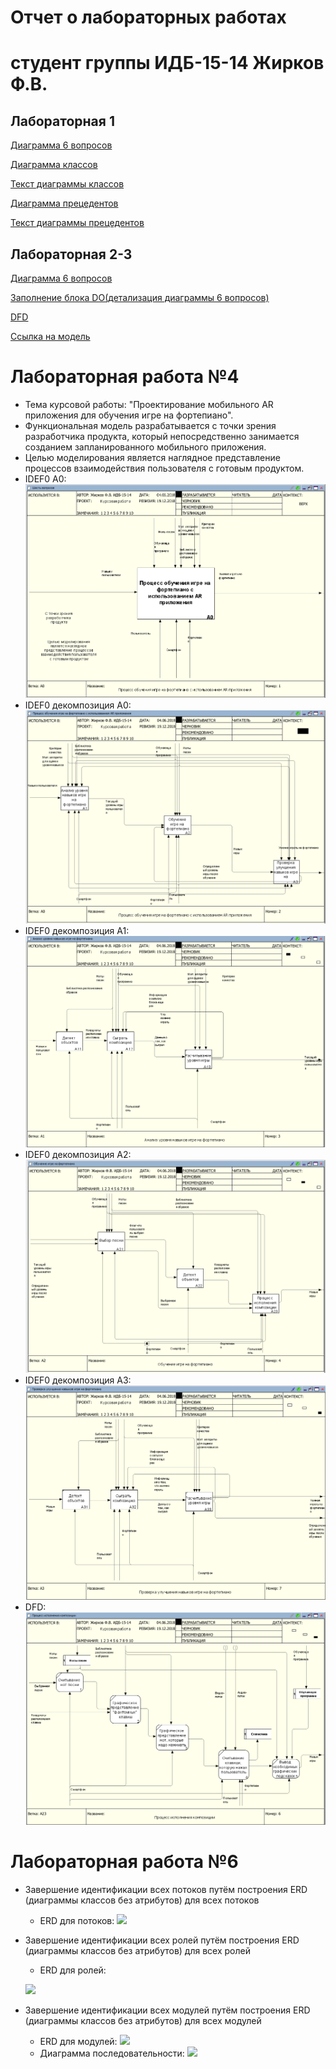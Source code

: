 # Отчет о лабораторных работах
# студент группы ИДБ-15-14 Жирков Ф.В.

## Лабораторная 1

[Диаграмма 6 вопросов](https://github.com/Fedyazh/Fedyazh.github.io/blob/master/sixq.PNG)

[Диаграмма классов](https://github.com/Fedyazh/Fedyazh.github.io/blob/master/%D0%B4%D0%B8%D0%B0%D0%B3%D1%80%D0%B0%D0%BC%D0%BC%D0%B0%20%D0%BA%D0%BB%D0%B0%D1%81%D1%81%D0%BE%D0%B2.png)

[Текст диаграммы классов](https://github.com/Fedyazh/Fedyazh.github.io/blob/master/%D1%82%D0%B5%D0%BA%D1%81%D1%82%20%D0%B4%D0%B8%D0%B0%D0%B3%D1%80%D0%B0%D0%BC%D0%BC%D1%8B%20%D0%BA%D0%BB%D0%B0%D1%81%D1%81%D0%BE%D0%B2.PNG)

[Диаграмма прецедентов](https://github.com/Fedyazh/Fedyazh.github.io/blob/master/%D0%B4%D0%B8%D0%B0%D0%B3%D1%80%D0%B0%D0%BC%D0%BC%D0%B0%20%D0%BF%D1%80%D0%B5%D1%86%D0%B5%D0%B4%D0%B5%D0%BD%D1%82%D0%BE%D0%B2.png)

[Текст диаграммы прецедентов](https://github.com/Fedyazh/Fedyazh.github.io/blob/master/%D1%82%D0%B5%D0%BA%D1%81%D1%82%20%D0%B4%D0%B8%D0%B0%D0%B3%D1%80%D0%B0%D0%BC%D0%BC%D1%8B%20%D0%BF%D1%80%D0%B5%D1%86%D0%B5%D0%B4%D0%B5%D0%BD%D1%82%D0%BE%D0%B2.PNG)
## Лабораторная 2-3

[Диаграмма 6 вопросов](https://github.com/Fedyazh/Fedyazh.github.io/blob/master/6%20%D0%B2%D0%BE%D0%BF%D1%80%D0%BE%D1%81%D0%BE%D0%B2%202%20%D0%BB%D0%B0%D0%B1%D0%B0.PNG)

[Заполнение блока DO(детализация диаграммы 6 вопросов)](https://github.com/Fedyazh/Fedyazh.github.io/blob/master/plandocheck.png)

[DFD](https://github.com/mamykina97/mamykina97.github.io/blob/master/DFD.PNG)

[Ссылка на модель](https://github.com/Fedyazh/Fedyazh.github.io/blob/master/pdc-tilda.rsf)

# Лабораторная работа №4
* Тема курсовой работы: "Проектирование мобильного AR приложения для обучения игре на фортепиано".
* Функциональная модель разрабатывается с точки зрения разработчика продукта, который непосредственно занимается созданием запланированного мобильного приложения.
* Целью моделирования является наглядное представление процессов взаимодействия пользователя с готовым продуктом.
* IDEF0 A0:
![](https://github.com/Fedyazh/Fedyazh.github.io/blob/master/block%20A02.PNG)
* IDEF0 декомпозиция A0:
![](https://github.com/Fedyazh/Fedyazh.github.io/blob/master/block%20A02%20-%20decompize.PNG)
* IDEF0 декомпозиция A1:
![](https://github.com/Fedyazh/Fedyazh.github.io/blob/master/block%20A12.PNG)
* IDEF0 декомпозиция A2:
![](https://github.com/Fedyazh/Fedyazh.github.io/blob/master/block%20A22.PNG) 
* IDEF0 декомпозиция A3:
![](https://github.com/Fedyazh/Fedyazh.github.io/blob/master/block%20A32.PNG)
* DFD:
![](https://github.com/Fedyazh/Fedyazh.github.io/blob/master/dfd-kurs.PNG)
# Лабораторная работа №6
* Завершение идентификации всех потоков путём построения ERD (диаграммы классов без атрибутов) для всех потоков
    * ERD для потоков:
    ![](https://github.com/Highlanderstankin/Balaganskiy.github.io/blob/master/UML%201.jpg)
* Завершение идентификации всех ролей путём построения ERD (диаграммы классов без атрибутов) для всех ролей
    * ERD для ролей:
    
    ![](https://github.com/Highlanderstankin/Balaganskiy.github.io/blob/master/UML%203.jpg)
* Завершение идентификации всех модулей путём построения ERD (диаграммы классов без атрибутов) для всех модулей
    * ERD для модулей:
    ![](https://github.com/Highlanderstankin/Balaganskiy.github.io/blob/master/UML%202.jpg)
    * Диаграмма последовательности:
![](https://github.com/Highlanderstankin/Balaganskiy.github.io/blob/master/%D0%94%D0%B8%D0%B0%D0%B3%D1%80%D0%B0%D0%BC%D0%BC%D0%B0%20%D0%BF%D0%BE%D1%81%D0%BB%D0%B5%D0%B4%D0%BE%D0%B2%D0%B0%D1%82%D0%B5%D0%BB%D1%8C%D0%BD%D0%BE%D1%81%D1%82%D0%B8.PNG)

